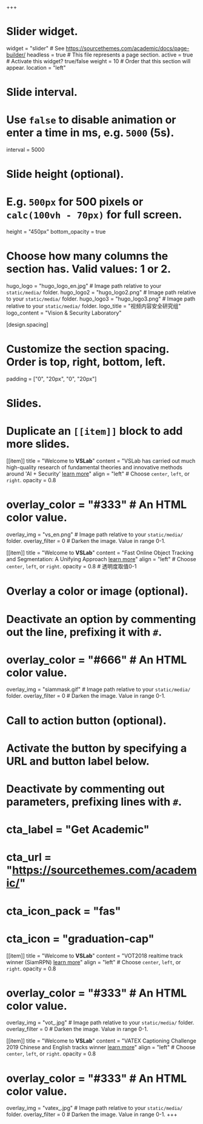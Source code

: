 +++
# Slider widget.
widget = "slider"  # See https://sourcethemes.com/academic/docs/page-builder/
headless = true  # This file represents a page section.
active = true  # Activate this widget? true/false
weight = 10  # Order that this section will appear.
location = "left"

# Slide interval.
# Use `false` to disable animation or enter a time in ms, e.g. `5000` (5s).
interval = 5000

# Slide height (optional).
# E.g. `500px` for 500 pixels or `calc(100vh - 70px)` for full screen.
height = "450px"
bottom_opacity = true

# Choose how many columns the section has. Valid values: 1 or 2.
hugo_logo = "hugo_logo_en.jpg"  # Image path relative to your `static/media/` folder.
hugo_logo2 = "hugo_logo2.png"  # Image path relative to your `static/media/` folder.
hugo_logo3 = "hugo_logo3.png"  # Image path relative to your `static/media/` folder.
logo_title = "视频内容安全研究组"
logo_content = "Vision & Security Laboratory"

[design.spacing]
  # Customize the section spacing. Order is top, right, bottom, left.
  padding = ["0", "20px", "0", "20px"]

# Slides.
# Duplicate an `[[item]]` block to add more slides.
[[item]]
  title = "Welcome to **VSLab**"
  content = "VSLab has carried out much high-quality research of fundamental theories and innovative methods around 'AI + Security' [learn more](/projects/)"
  align = "left"  # Choose `center`, `left`, or `right`.
  opacity = 0.8

  # overlay_color = "#333"  # An HTML color value.
  overlay_img = "vs_en.png"  # Image path relative to your `static/media/` folder.
  overlay_filter = 0  # Darken the image. Value in range 0-1.

[[item]]
  title = "Welcome to **VSLab**"
  content = "Fast Online Object Tracking and Segmentation: A Unifying Approach [learn more](http://www.robots.ox.ac.uk/~qwang/SiamMask/)"
  align = "left"  # Choose `center`, `left`, or `right`.
  opacity = 0.8 # 透明度取值0-1

  # Overlay a color or image (optional).
  #   Deactivate an option by commenting out the line, prefixing it with `#`.
  # overlay_color = "#666"  # An HTML color value.
  overlay_img = "siammask.gif"  # Image path relative to your `static/media/` folder.
  overlay_filter = 0  # Darken the image. Value in range 0-1.

  # Call to action button (optional).
  #   Activate the button by specifying a URL and button label below.
  #   Deactivate by commenting out parameters, prefixing lines with `#`.
  # cta_label = "Get Academic"
  # cta_url = "https://sourcethemes.com/academic/"
  # cta_icon_pack = "fas"
  # cta_icon = "graduation-cap"

[[item]]
  title = "Welcome to **VSLab**"
  content = "VOT2018 realtime track winner (SiamRPN) [learn more](/project/visualperception)"
  align = "left"  # Choose `center`, `left`, or `right`.
  opacity = 0.8

  # overlay_color = "#333"  # An HTML color value.
  overlay_img = "vot_.jpg"  # Image path relative to your `static/media/` folder.
  overlay_filter = 0  # Darken the image. Value in range 0-1.

[[item]]
  title = "Welcome to **VSLab**"
  content = "VATEX Captioning Challenge 2019 Chinese and English tracks winner [learn more](/project/videounderstanding)"
  align = "left"  # Choose `center`, `left`, or `right`.
  opacity = 0.8

  # overlay_color = "#333"  # An HTML color value.
  overlay_img = "vatex_.jpg"  # Image path relative to your `static/media/` folder.
  overlay_filter = 0  # Darken the image. Value in range 0-1.
+++
